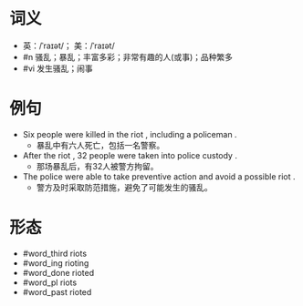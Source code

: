 # 词义
- 英：/ˈraɪət/； 美：/ˈraɪət/
- #n 骚乱；暴乱；丰富多彩；非常有趣的人(或事)；品种繁多
- #vi 发生骚乱；闹事
# 例句
- Six people were killed in the riot , including a policeman .
	- 暴乱中有六人死亡，包括一名警察。
- After the riot , 32 people were taken into police custody .
	- 那场暴乱后，有32人被警方拘留。
- The police were able to take preventive action and avoid a possible riot .
	- 警方及时采取防范措施，避免了可能发生的骚乱。
# 形态
- #word_third riots
- #word_ing rioting
- #word_done rioted
- #word_pl riots
- #word_past rioted
